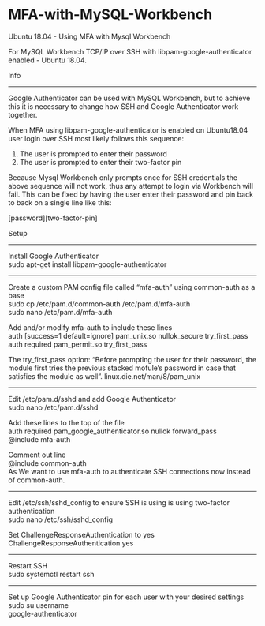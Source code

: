 # MFA-with-MySQL-Workbench
Ubuntu 18.04 - Using MFA with Mysql Workbench

For MySQL Workbench TCP/IP over SSH with libpam-google-authenticator enabled - Ubuntu 18.04.  
  
Info
________________________________________________________________________________
Google Authenticator can be used with MySQL Workbench, but to achieve this it is necessary to change how SSH and Google Authenticator work together.   
  
When MFA using libpam-google-authenticator is enabled on Ubuntu18.04 user login over SSH  most likely follows this sequence: 
1. The user is prompted to enter their password
2. The user is prompted to enter their two-factor pin

Because Mysql Workbench only prompts once for SSH credentials the above sequence will not work, thus any attempt to login via Workbench will fail. This can be fixed by having the user enter their password and pin back to back on a single line like this:
  
[password][two-factor-pin]   
  
Setup
________________________________________________________________________________
Install Google Authenticator  
sudo apt-get install libpam-google-authenticator  
  
________________________________________________________________________________  
Create a custom PAM config file called “mfa-auth” using common-auth as a base  
sudo cp /etc/pam.d/common-auth /etc/pam.d/mfa-auth  
sudo nano /etc/pam.d/mfa-auth  
  
Add and/or modify mfa-auth to include these lines  
auth [success=1 default=ignore] pam_unix.so nullok_secure try_first_pass  
auth required pam_permit.so try_first_pass  
  
The try_first_pass option: “Before prompting the user for their password, the module first tries the previous stacked mofule’s password in case that satisfies the module as well”.
linux.die.net/man/8/pam_unix


________________________________________________________________________________
Edit /etc/pam.d/sshd and add Google Authenticator  
sudo nano /etc/pam.d/sshd  

Add these lines to the top of the file  
auth required pam_google_authenticator.so nullok forward_pass  
@include mfa-auth  

Comment out line  
@include common-auth  
As We want to use mfa-auth to authenticate SSH connections now instead of common-auth.  
  
  
________________________________________________________________________________
Edit /etc/ssh/sshd_config to ensure SSH is using is using two-factor authentication  
sudo nano /etc/ssh/sshd_config  
  
Set ChallengeResponseAuthentication to yes  
ChallengeResponseAuthentication yes  
  
  
  
________________________________________________________________________________
Restart SSH  
sudo systemctl restart ssh  

  
________________________________________________________________________________
Set up Google Authenticator pin for each user with your desired settings  
sudo su username  
google-authenticator 
